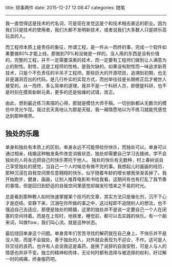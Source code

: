 title: 琐事两件
date: 2015-12-27 12:08:47
categories: 随笔

---

我一直觉得这是技术的代名词，可是现在发觉这是个和技术相去甚远的职业。因为我们只是技术的使用者，我们大都不发明新技术，或者说我们大多数人只是拼乐高玩具的人。

<!--more-->

而工程师本质上是责任的象征，所谓工程，是一件从一而终的事，完成一个软件如果要做80%才能上线，那做到79%和没做是一样的。没人用的东西是没有价值的。完整的工程，并不一定需要深奥的技术，而一定要有工程师们做到让人满意为止的耐性。耐性，这是工程师的性格，是我欠缺的。如果没有耐性而一味追求新奇技术，只是个不负责任的半吊子工程师。那些巨大的开源项目，追溯到初期，也无非是漏洞百出的代码，是几行朴实的实现方式，而创举往往是长期修正后才被世人接受的。从一而终，多么简单的道理，我并不是一个科研人员，即便是科研，也不是时刻在摸索新鲜元素，更多的还是枯燥的试错，改正。

由此，想到最近练习素描的心得，那就是模仿大师手稿。一切创新都从无数次的模仿中灵光乍现。我过去天真地认为那是天赋，我一厢情愿地以为不练习就能凭感觉达到那种境界。

## 独处的乐趣

单身和独处有本质上的区别。单身永远不可能带给你快乐，而独处可以。单身可以通过相亲，结婚这种触发条件改变消极状态，独处却需要自己学习去接纳，学不会独处的人将永远把自己的快乐寄托于他人。
独处的快乐有无数种，村上春树说自己享受独处的感觉，当自己一个人时候总有做不完的事。我想起儿时画画的经历，那种沉浸在自我空间里任意翱翔的快乐，似乎随着年龄的增长被我渐渐丢掉了。我开始跑步，健身，画画，让别人推荐电影和书给我看。这期间有也有打乱了我节奏的事情，但是回归到舒适的自我空间里感觉却越发珍惜来之不易的时光。

总是看到那种教人如何快速掌握某个技巧的文章，其实方法只是催化剂，沉不下心才是症结。安静下来，沉溺在你所做的事之中，这过程即不追随别人的想法，也不强迫自己去适应，那便是独处的精髓，这里的独处并不是说一定要自己一个人在闭塞的空间待着。而是在上班时，地铁里，睡觉前，都可以去实践的快乐。有一个舶来词，叫做flow，我们叫心流。就是这种状态。

最后绕回单身这个问题。单身青年们苦苦寻找的解药就在自己身上。不快乐并不是没人陪，而是不会独处，善于独处的人，对外就会表现为不迎合，不作。这可是人际交往的良药。也许有人会说我这是毒药，是换了说辞的自我安慰，可是人与人的情感也并非不变。独立的精神和肉体，无论何时都有选择与被选择的权利，好过解一时的病痛，终身服药吧。


